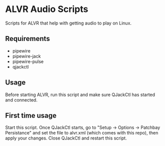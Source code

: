# ALVR Audio Scripts
Scripts for ALVR that help with getting audio to play on Linux.

## Requirements
- pipewire
- pipewire-jack
- pipewire-pulse
- qjackctl

## Usage
Before starting ALVR, run this script and make sure QJackCtl has started and connected. 

## First time usage
Start this script. Once QJackCtl starts, go to "Setup -> Options -> Patchbay Persistance" and set the file to alvr.xml (which comes with this repo), then apply your changes. Close QJackCtl and restart this script.
